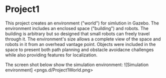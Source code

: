 # Project1
This project creates an environment ("world") for simlution in Gazebo. The environment includes an enclosed space ("building") and robots. The building is arbitrary but so designed that small robots can freely travel through it. The environment's size allows a complete view of the space and robots in it from an overhead vantage point. Objects were included in the space to present both path planning and obstacle avoidacne challenges while also providing features for localization. 

The screen shot below show the simulation environment:
![Simulation environment] <pngs.d/Project1World.png>
